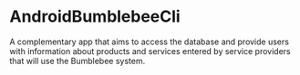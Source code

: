 # AndroidBumblebeeCli
 A complementary app that aims to access the database and provide users with information about products and services entered by service providers that will use the Bumblebee system.
